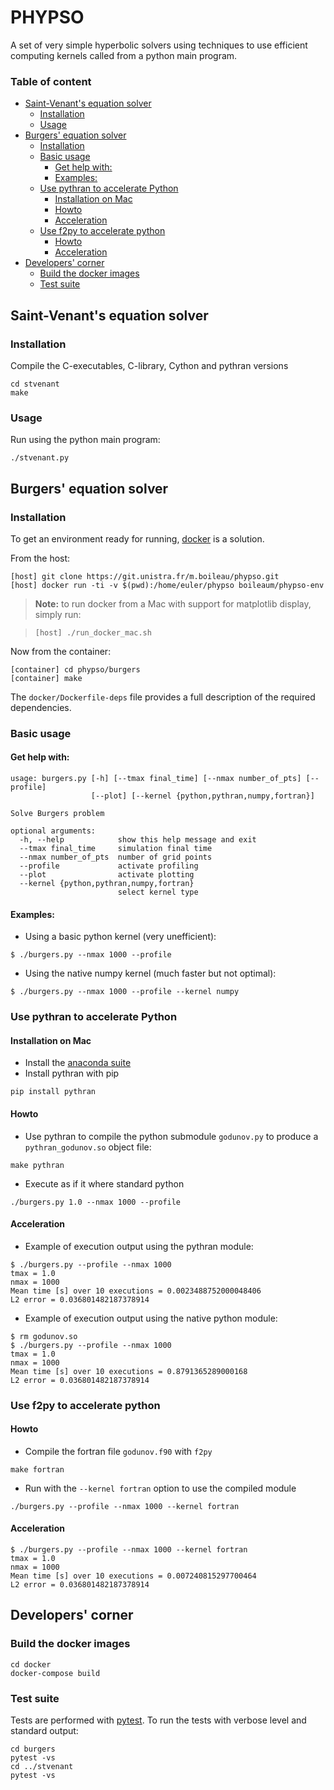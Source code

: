 # PHYPSO

A set of very simple hyperbolic solvers using techniques to use efficient computing kernels called from a python main program. 

### Table of content

<!-- START doctoc generated TOC please keep comment here to allow auto update -->
<!-- DON'T EDIT THIS SECTION, INSTEAD RE-RUN doctoc TO UPDATE -->


- [Saint-Venant's equation solver](#saint-venants-equation-solver)
    - [Installation](#installation)
    - [Usage](#usage)
- [Burgers' equation solver](#burgers-equation-solver)
    - [Installation](#installation-1)
    - [Basic usage](#basic-usage)
        - [Get help with:](#get-help-with)
        - [Examples:](#examples)
    - [Use pythran to accelerate Python](#use-pythran-to-accelerate-python)
        - [Installation on Mac](#installation-on-mac)
        - [Howto](#howto)
        - [Acceleration](#acceleration)
    - [Use f2py to accelerate python](#use-f2py-to-accelerate-python)
        - [Howto](#howto-1)
        - [Acceleration](#acceleration-1)
- [Developers' corner](#developers-corner)
    - [Build the docker images](#build-the-docker-images)
    - [Test suite](#test-suite)

<!-- END doctoc generated TOC please keep comment here to allow auto update -->

## Saint-Venant's equation solver

### Installation

Compile the C-executables, C-library, Cython and pythran versions

```
cd stvenant
make
```

### Usage

Run using the python main program:

```
./stvenant.py
```



## Burgers' equation solver



### Installation 

To get an environment ready for running, [docker](https://www.docker.com/) is a solution.

From the host:

```
[host] git clone https://git.unistra.fr/m.boileau/phypso.git
[host] docker run -ti -v $(pwd):/home/euler/phypso boileaum/phypso-env
```

> **Note:** to run docker from a Mac with support for matplotlib display, simply run:

> ```
> [host] ./run_docker_mac.sh
> ```

Now from the container:

```
[container] cd phypso/burgers
[container] make
```

The `docker/Dockerfile-deps` file provides a full description of the required dependencies.

### Basic usage

#### Get help with:

```
usage: burgers.py [-h] [--tmax final_time] [--nmax number_of_pts] [--profile]
                  [--plot] [--kernel {python,pythran,numpy,fortran}]

Solve Burgers problem

optional arguments:
  -h, --help            show this help message and exit
  --tmax final_time     simulation final time
  --nmax number_of_pts  number of grid points
  --profile             activate profiling
  --plot                activate plotting
  --kernel {python,pythran,numpy,fortran}
                        select kernel type
```

#### Examples:

- Using a basic python kernel (very unefficient):

```
$ ./burgers.py --nmax 1000 --profile
```

- Using the native numpy kernel (much faster but not optimal):

```
$ ./burgers.py --nmax 1000 --profile --kernel numpy
```

### Use pythran to accelerate Python


#### Installation on Mac

- Install the [anaconda suite](https://www.anaconda.com/download/#macos)
- Install pythran with pip

```
pip install pythran
```


#### Howto

- Use pythran to compile the python submodule `godunov.py` to produce a `pythran_godunov.so` object file:

```
make pythran
```

- Execute as if it where standard python

``` 
./burgers.py 1.0 --nmax 1000 --profile
```

#### Acceleration

- Example of execution output using the pythran module:

```
$ ./burgers.py --profile --nmax 1000
tmax = 1.0
nmax = 1000
Mean time [s] over 10 executions = 0.0023488752000048406
L2 error = 0.036801482187378914
```

- Example of execution output using the native python module:

```
$ rm godunov.so 
$ ./burgers.py --profile --nmax 1000
tmax = 1.0
nmax = 1000
Mean time [s] over 10 executions = 0.8791365289000168
L2 error = 0.036801482187378914
```

### Use f2py to accelerate python

#### Howto

- Compile the fortran file `godunov.f90` with `f2py`

```
make fortran
```

- Run with the `--kernel fortran` option to use the compiled module

```
./burgers.py --profile --nmax 1000 --kernel fortran
```

#### Acceleration

```
$ ./burgers.py --profile --nmax 1000 --kernel fortran
tmax = 1.0
nmax = 1000
Mean time [s] over 10 executions = 0.007240815297700464
L2 error = 0.036801482187378914
```

## Developers' corner


### Build the docker images

```
cd docker
docker-compose build
```

### Test suite

Tests are performed with [pytest](https://docs.pytest.org). To run the tests with verbose level and standard output:

```
cd burgers
pytest -vs
cd ../stvenant
pytest -vs
```



